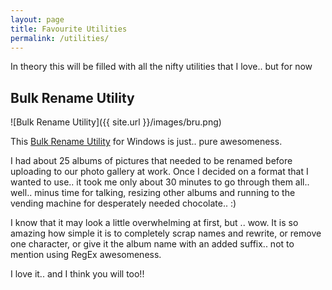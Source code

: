 ```yaml
---
layout: page
title: Favourite Utilities
permalink: /utilities/
---
```

In theory this will be filled with all the nifty utilities that I love.. but for now

## Bulk Rename Utility

![Bulk Rename Utility]({{ site.url }}/images/bru.png)

This [Bulk Rename Utility](http://www.bulkrenameutility.co.uk/) for Windows is just.. pure awesomeness.

I had about 25 albums of pictures that needed to be renamed before uploading to our photo gallery at work.  Once I decided on a format that I wanted to use.. it took me only about 30 minutes to go through them all.. well.. minus time for talking, resizing other albums and running to the vending machine for desperately needed chocolate..  :)

I know that it may look a little overwhelming at first, but .. wow.  It is so amazing how simple it is to completely scrap names and rewrite, or remove one character, or give it the album name with an added suffix.. not to mention using RegEx awesomeness.

I love it.. and I think you will too!!
